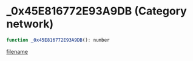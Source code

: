 # _0x45E816772E93A9DB (Category network)

```js
function _0x45E816772E93A9DB(): number
```

[filename](_0x45E816772E93A9DB_m.md ':include')